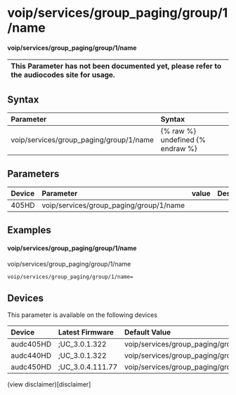 ﻿---
description: voip/services/group_paging/group/1/name
search: false
---

# voip/services/group_paging/group/1/name

#### voip/services/group_paging/group/1/name


| This Parameter has not been documented yet, please refer to the audiocodes site for usage.  |
| :--- |

## Syntax
| Parameter | Syntax |
| :--- | :--- |
|voip/services/group_paging/group/1/name | {% raw %} undefined {% endraw %} |

## Parameters
|Device|Parameter|value|Description|
|:---|:---|:---|:---|
| 405HD | voip/services/group_paging/group/1/name |  |  |

## Examples
#### voip/services/group_paging/group/1/name

voip/services/group_paging/group/1/name

```
voip/services/group_paging/group/1/name=
```

## Devices
This parameter is available on the following devices

| Device | Latest Firmware | Default Value |
|:---|:---|:---|
| audc405HD | ;UC_3.0.1.322 | voip/services/group_paging/group/1/name= 
| audc440HD | ;UC_3.0.1.322 | voip/services/group_paging/group/1/name= 
| audc450HD | ;UC_3.0.4.111.77 | voip/services/group_paging/group/1/name= 

(view disclaimer)[disclaimer]
